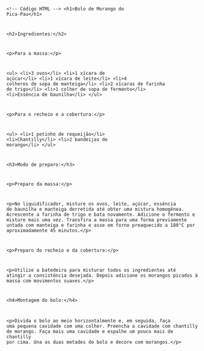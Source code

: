 <Code language='html'>

&lt;!-- Código HTML --&gt;
&lt;h1&gt;Bolo de Morango do Pica-Pau&lt;/h1&gt;

&lt;h2&gt;Ingredientes:&lt;/h2&gt;

&lt;p&gt;Para a massa:&lt;/p&gt;

&lt;ul&gt;
    &lt;li&gt;3 ovos&lt;/li&gt;
    &lt;li&gt;1 xícara de açúcar&lt;/li&gt;
    &lt;li&gt;1 xícara de leite&lt;/li&gt;
    &lt;li&gt;4 colheres de sopa de manteiga&lt;/li&gt;
    &lt;li&gt;2 xícaras de farinha de trigo&lt;/li&gt;
    &lt;li&gt;1 colher de sopa de fermento&lt;/li&gt;
    &lt;li&gt;Essência de baunilha&lt;/li&gt;
&lt;/ul&gt;

&lt;p&gt;Para o recheio e a cobertura:&lt;/p&gt;

&lt;ul&gt;
    &lt;li&gt;1 potinho de requeijão&lt;/li&gt;
    &lt;li&gt;Chantilly&lt;/li&gt;
    &lt;li&gt;2 bandeijas de morango&lt;/li&gt;
&lt;/ul&gt;

&lt;h3&gt;Modo de preparo:&lt;/h3&gt;

&lt;p&gt;Preparo da massa:&lt;/p&gt;

&lt;p&gt;No liquidificador, misture os ovos, leite, açúcar, essência de baunilha e manteiga derretida 
até obter uma mistura homogênea. Acrescente a farinha de trigo e bata novamente. Adicione o 
fermento e misture mais uma vez. Transfira a massa para uma forma previamente untada com manteiga 
e farinha e asse em forno preaquecido a 180°C por aproximadamente 45 minutos.&lt;/p&gt;

&lt;p&gt;Preparo do recheio e da cobertura:&lt;/p&gt;

&lt;p&gt;Utilize a batedeira para misturar todos os ingredientes até atingir a consistência desejada. Depois adicione 
os morangos picados à massa com movimentos suaves.&lt;/p&gt;

&lt;h4&gt;Montagem do bolo:&lt;/h4&gt;

&lt;p&gt;Divida o bolo ao meio horizontalmente e, em seguida, faça uma pequena cavidade com uma colher. Preencha 
a cavidade com chantilly de morango. Faça mais uma cavidade e espalhe um pouco mais de chantilly 
por cima. Una as duas metades do bolo e decore com morangos.&lt;/p&gt;
</Code>
